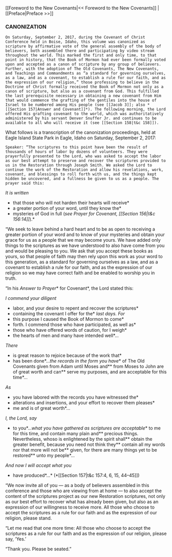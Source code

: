[[Foreword to the New Covenants|<< Foreword to the New Covenants]]  |  [[Preface|Preface >>]]

### CANONIZATION

    On Saturday, September 2, 2017, during the Covenant of Christ Conference held in Boise, Idaho, this volume was canonized as scripture by affirmative vote of the general assembly of the body of believers, both assembled there and participating by video stream throughout the world. This marked the first and only time, to that point in history, that the Book of Mormon had ever been formally voted upon and accepted as a canon of scripture by any group of believers. Further, with the adoption of The Old Covenants, The New Covenants, and Teachings and Commandments as “a standard for governing ourselves, as a law, and as a covenant, to establish a rule for our faith, and as the expression of our religion,” those professing to believe in the Doctrine of Christ formally received the Book of Mormon not only as a canon of scripture, but also as a covenant from God. This fulfilled the last prerequisite necessary in obtaining a new covenant from Him that would commence the grafting of the gentiles into the house of Israel to be numbered among His people (see [[Jacob 3]]; also *[[Section 157|Answer and Covenant]]*). The following morning, the Lord offered His grafting covenant to the world, which was authoritatively administered by his servant Denver Snuffer Jr. and continues to be available to all who will receive it (see [[Section 158|t&c 158]]).
  

What follows is a transcription of the canonization proceedings, held at Eagle Island State Park in Eagle, Idaho on Saturday, September 2, 2017:


    Speaker: “The scriptures to this point have been the result of thousands of hours of labor by dozens of volunteers. They were prayerfully presented to the Lord, who was asked to accept the labor as our best attempt to preserve and recover the scriptures provided to us in the Restoration through Joseph Smith. We asked the Lord to continue the work of the Restoration and allow his revelations, work, covenant, and blessings to roll forth with us, and the things kept hidden be uncovered, and a fullness be given to us as a people. The prayer said this:
  


*It is written*
* that those who will not harden their hearts will receive*
* a greater portion of your word, until they know the*
* mysteries of God in full (*see Prayer for Covenant, 
    [[Section 156|t&c 156:14]]*).*

“We seek to leave behind a hard heart and to be as open to receiving a greater portion of your word and to know of your mysteries and obtain your grace for us as a people that we may become yours. We have added only things to the scriptures as we have understood to also have come from you and would be pleasing to you. We ask that you accept these books as yours, so that people of faith may then rely upon this work as your word to this generation, as a standard for governing ourselves as a law, and as a covenant to establish a rule for our faith, and as the expression of our religion so we may have correct faith and be enabled to worship you in truth.

“In his *Answer to Prayer** for Covenant*, the Lord stated this:


*I commend your diligent*
* labor, and your desire to repent and recover the scriptures*
* containing the covenant I offer for the*
*last days. For*
* this purpose I caused the Book of Mormon to come*
* forth. I commend those who have participated, as well as*
* those who have offered words of caution, for I weigh*
* the hearts of men and many have intended well*…
  


*There*
* is great reason to rejoice because of the work that*
* has been done*…*the records in the form you have** of The Old Covenants given from Adam until Moses and** from Moses to John are of great worth and can** serve my purposes, and are acceptable for this time*…
  


*As*
* you have labored with the records you have witnessed the*
* alterations and insertions, and your effort to recover them pleases*
* me and is of great worth*…
  


*I, the Lord, say*
* to you*…*what you have gathered as scriptures are acceptable** to me for this time, and contain many plain and** precious things. Nevertheless, whoso is enlightened by the spirit shall** obtain the greater benefit, because you need not think they** contain all my words nor that more will not be** given, for there are many things yet to be restored** unto my people*…
  


*And now I will accept what you*
* have produced*…* (*[[Section 157|t&c 157:4, 6, 15, 44–45]])
  

“We now invite all of you — as a body of believers assembled in this conference and those who are viewing from at home — to also accept the content of the scriptures project as our new Restoration scriptures, not only as our best effort to recover what has already been given, but also as an expression of our willingness to receive more. All those who choose to accept the scriptures as a rule for our faith and as the expression of our religion, please stand.

“Let me read that one more time: All those who choose to accept the scriptures as a rule for our faith and as the expression of our religion, please say, ‘Yes.’

“Thank you. Please be seated.”